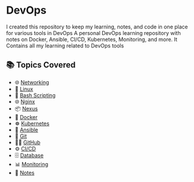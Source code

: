 # DevOps
I created this repository to keep my learning, notes, and code in one place for various tools in DevOps
A personal DevOps learning repository with notes on Docker, Ansible, CI/CD, Kubernetes, Monitoring, and more.
It Contains all my learning related to DevOps tools

## 📚 Topics Covered

- 🌐 [Networking](./Networking)
- 🐧 [Linux](./Linux)
- 🔁 [Bash Scripting](./Scripting)
- 🌐 [Nginx](./Nginx)
- 📦 [Nexus](./Nexus)
- 🐳 [Docker](./Docker)
- ☸️ [Kubernetes](./Kubernetes)
- 🧰 [Ansible](./Ansible)
- 🔧 [Git](./Git)
- 🧑‍💻 [GitHub](./GitHub)
- ⚙️ [CI/CD](./CI-CD)
- 🗄️ [Database](./Database)
- 📊 [Monitoring](./Monitoring)
- 📝 [Notes](./Notes)
